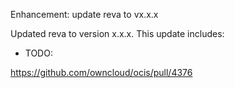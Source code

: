 Enhancement: update reva to vx.x.x

Updated reva to version x.x.x. This update includes:

* TODO:

https://github.com/owncloud/ocis/pull/4376
